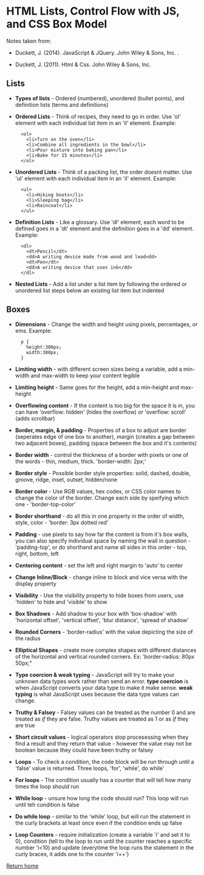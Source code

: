 # HTML Lists, Control Flow with JS, and CSS Box Model

Notes taken from:

- Duckett, J. (2014). JavaScript &amp; JQuery. John Wiley &amp; Sons, Inc. .

- Duckett, J. (2011). Html &amp; Css. John Wiley &amp; Sons, Inc.

## Lists

- **Types of lists** - Ordered (numbered), unordered (bullet points), and definition lists (terms and definitions)

- **Ordered Lists** - Think of recipes, they need to go in order. Use 'ol' element with each individual list item in an 'il' element. Example:

        <ol>
          <li>Turn on the oven</li>
          <li>Combine all ingredients in the bowl</li>
          <li>Pour mixture into baking pan</li>
          <li>Bake for 15 minutes</li>
        </ol>

- **Unordered Lists** - Think of a packing list, the order doesnt matter. Use 'ul' element with each individual item in an 'il' element. Example:

        <ul>
          <li>Hiking boots</li>
          <li>Sleeping bag</li>
          <li>Raincoat</li>
        </ul>

- **Definition Lists** - Like a glossary. Use 'dl' element, each word to be defined goes in a 'dt' element and the definition goes in a 'dd' element. Example:

        <dl>
          <dt>Pencil</dt>
          <dd>A writing device made from wood and lead<dd>
          <dt>Pen</dt>
          <dd>A writing device that uses ink</dd>
        </dl>

- **Nested Lists** - Add a list under a list item by following the ordered or unordered list steps below an existing list item but indented

## Boxes

- **Dimensions** - Change the width and height using pixels, percentages, or ems. Example:

        p {
          height:300px;
          width:300px;
        }

- **Limiting width** - with different screen sizes being a variable, add a min-width and max-width to keep your content legible

- **Limiting height** - Same goes for the height, add a min-height and max-height

- **Overflowing content** - If the content is too big for the space it is in, you can have 'overflow: hidden' (hides the overflow) or 'overflow: scroll' (adds scrollbar)

- **Border, margin, & padding** - Properties of a box to adjust are border (seperates edge of one box to another), margin (creates a gap between two adjacent boxes), padding (space between the box and it's contents)

- **Border width** - control the thickness of a border with pixels or one of the words - thin, medium, thick. 'border-width: 2px;'

- **Border style** - Possible border style properties: solid, dashed, double, groove, ridge, inset, outset, hidden/none

- **Border color** - Use RGB values, hex codes, or CSS color names to change the color of the border. Change each side by speifying which one - 'border-top-color'

- **Border shorthand** - do all this in one property in the order of width, style, color - 'border: 3px dotted red'

- **Padding** - use pixels to say how far the content is from it's box walls, you can also specify individual space by naming the wall in question - 'padding-top', or do shorthand and name all sides in this order - top, right, bottom, left

- **Centering content** - set the left and right margin to 'auto' to center

- **Change Inline/Block** - change inline to block and vice versa with the display property

- **Visibility** - Use the visibility property to hide boxes from users, use 'hidden' to hide and 'visible' to show

- **Box Shadows** - Add shadow to your box with 'box-shadow' with 'horizontal offset', 'vertical offset', 'blur distance', 'spread of shadow'

- **Rounded Corners** - 'border-radius' with the value depicting the size of the radius

- **Elliptical Shapes** - create more complex shapes with different distances of the horizontal and vertical rounded corners. Ex: 'border-radius: 80px 50px;"

- **Type coercion & weak typing** - JavaScript will try to make your unknown data types work rather than send an error. **type coercion** is when JavaScript converts your data type to make it make sense. **weak typing** is what JavaScript uses because the data type values can change.

- **Truthy & Falsey** - Falsey values can be treated as the number 0 and are treated as *if* they are false. Truthy values are treated as 1 or as *if* they are true

- **Short circuit values** - logical operators stop procesessing when they find a result and they return that value - however the value may not be boolean because they could have been truthy or falsey

- **Loops** - To check a condition, the code block will be run through until a 'false' value is returned. Three loops, 'for', 'while', do while'

- **For loops** - The condition usually has a counter that will tell how many times the loop should run

- **While loop** - unsure how long the code should run? This loop will run until teh condition is false

- **Do while loop** - similar to the 'while' loop, but will run the statement in the curly brackets at least once even if the condition ends up false

- **Loop Counters** - require initialization (create a variable 'i' and set it to 0), condition (tell to the loop to run until the counter reaches a specific number 'i<10) and update (everytime the loop runs the statement in the curly braces, it adds one to the counter 'i++')

[Return home](https://khofstetter94.github.io/reading-notes/)

